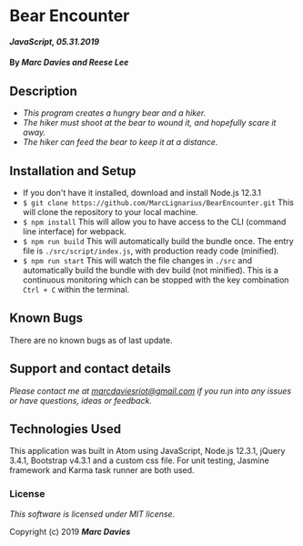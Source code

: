# Bear Encounter

#### _JavaScript, 05.31.2019_

#### By _Marc Davies and Reese Lee_

## Description

* _This program creates a hungry bear and a hiker._
* _The hiker must shoot at the bear to wound it, and hopefully scare it away._
* _The hiker can feed the bear to keep it at a distance._

## Installation and Setup
* If you don't have it installed, download and install Node.js 12.3.1
* `$ git clone https://github.com/MarcLignarius/BearEncounter.git` This will clone the repository to your local machine.
* `$ npm install` This will allow you to have access to the CLI (command line interface) for webpack.
* `$ npm run build`
This will automatically build the bundle once. The entry file is `./src/script/index.js`, with production ready code (minified).
* `$ npm run start`
This will watch the file changes in `./src` and automatically build the bundle with dev build (not minified). This is a continuous monitoring which can be stopped with the key combination `Ctrl + C` within the terminal.

## Known Bugs
There are no known bugs as of last update.

## Support and contact details
_Please contact me at marcdaviesriot@gmail.com if you run into any issues or have questions, ideas or feedback._

## Technologies Used
This application was built in Atom using JavaScript, Node.js 12.3.1, jQuery 3.4.1, Bootstrap v4.3.1 and a custom css file. For unit testing, Jasmine framework and Karma task runner are both used.

### License

*This software is licensed under MIT license.*

Copyright (c) 2019 **_Marc Davies_**
